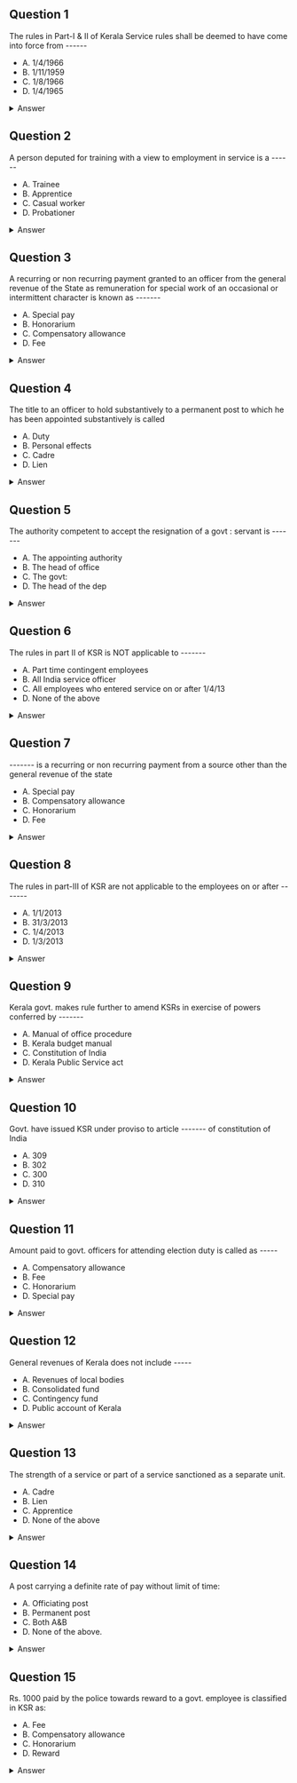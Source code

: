 ## Question 1
The rules in Part-I & II of
Kerala Service rules shall be
deemed to have come into force
from ------
- A. 1/4/1966
- B. 1/11/1959
- C. 1/8/1966
- D. 1/4/1965
<details>
<summary>Answer</summary>
✅ B. 1/11/1959
</details>

## Question 2
A person deputed for training
with a view to employment in
service is a ------
- A. Trainee
- B. Apprentice
- C. Casual worker
- D. Probationer
<details>
<summary>Answer</summary>
✅ B. Apprentice
</details>

## Question 3
A recurring or non recurring
payment granted to an officer
from the general revenue of the
State as remuneration for special
work of an occasional or
intermittent character is known
as -------
- A. Special pay
- B. Honorarium
- C. Compensatory allowance
- D. Fee
<details>
<summary>Answer</summary>
✅ B. Honorarium
</details>

## Question 4
The title to an officer to hold
substantively to a permanent
post to which he has been
appointed substantively is called
- A. Duty
- B. Personal effects
- C. Cadre
- D. Lien
<details>
<summary>Answer</summary>
✅ D. Lien
</details>

## Question 5
The authority competent to
accept the resignation of a govt :
servant is -------
- A. The appointing authority
- B. The head of office
- C. The govt:
- D. The head of the dep
<details>
<summary>Answer</summary>
✅ A. The appointing authority
</details>

## Question 6
The rules in part II of KSR is
NOT applicable to -------
- A. Part time contingent employees
- B. All India service officer
- C. All employees who entered service on or after 1/4/13
- D. None of the above
<details>
<summary>Answer</summary>
✅ A. Part time contingent employees
</details>

## Question 7
------- is a recurring or non
recurring payment from a source
other than the general revenue of
the state
- A. Special pay
- B. Compensatory allowance
- C. Honorarium
- D. Fee
<details>
<summary>Answer</summary>
✅ D. Fee
</details>

## Question 8
The rules in part-III of KSR are
not applicable to the employees
on or after -------
- A. 1/1/2013
- B. 31/3/2013
- C. 1/4/2013
- D. 1/3/2013
<details>
<summary>Answer</summary>
✅ C. 1/4/2013
</details>

## Question 9
Kerala govt. makes rule further
to amend KSRs in exercise of
powers conferred by -------
- A. Manual of office procedure
- B. Kerala budget manual
- C. Constitution of India
- D. Kerala Public Service act
<details>
<summary>Answer</summary>
✅ D. Kerala Public Service act
</details>

## Question 10
Govt. have issued KSR under
proviso to article ------- of
constitution of India
- A. 309
- B. 302
- C. 300
- D. 310
<details>
<summary>Answer</summary>
✅ A. 309
</details>

## Question 11
Amount paid to govt. officers
for attending election duty is
called as -----
- A. Compensatory allowance
- B. Fee
- C. Honorarium
- D. Special pay
<details>
<summary>Answer</summary>
✅ C. Honorarium
</details>

## Question 12
General revenues of Kerala
does not include -----
- A. Revenues of local bodies
- B. Consolidated fund
- C. Contingency fund
- D. Public account of Kerala
<details>
<summary>Answer</summary>
✅ A. Revenues of local bodies
</details>

## Question 13
The strength of a service or
part of a service sanctioned as a
separate unit.
- A. Cadre
- B. Lien
- C. Apprentice
- D. None of the above
<details>
<summary>Answer</summary>
✅ A. Cadre
</details>

## Question 14
A post carrying a definite
rate of pay without limit of time:
- A. Officiating post
- B. Permanent post
- C. Both A&B
- D. None of the above.
<details>
<summary>Answer</summary>
✅ B. Permanent post
</details>

## Question 15
Rs. 1000 paid by the police
towards reward to a govt.
employee is classified in KSR as:
- A. Fee
- B. Compensatory allowance
- C. Honorarium
- D. Reward
<details>
<summary>Answer</summary>
✅ C. Honorarium
</details>

